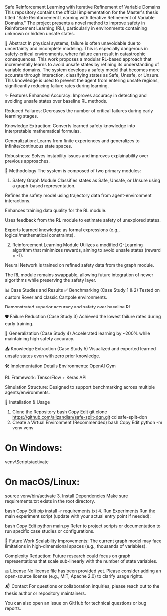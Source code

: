 Safe Reinforcement Learning with Iterative Refinement of Variable Domains
This repository contains the official implementation for the Master's thesis titled "Safe Reinforcement Learning with Iterative Refinement of Variable Domains." The project presents a novel method to improve safety in Reinforcement Learning (RL), particularly in environments containing unknown or hidden unsafe states.

📜 Abstract
In physical systems, failure is often unavoidable due to uncertainty and incomplete modeling. This is especially dangerous in safety-critical environments, where failure can result in catastrophic consequences. This work proposes a modular RL-based approach that incrementally learns to avoid unsafe states by refining its understanding of variable domains. The system develops a safety model that becomes more accurate through interaction, classifying states as Safe, Unsafe, or Unsure. This knowledge is used to prevent the agent from entering unsafe regions, significantly reducing failure rates during learning.

✨ Features
Enhanced Accuracy: Improves accuracy in detecting and avoiding unsafe states over baseline RL methods.

Reduced Failures: Decreases the number of critical failures during early learning stages.

Knowledge Extraction: Converts learned safety knowledge into interpretable mathematical formulas.

Generalization: Learns from finite experiences and generalizes to infinite/continuous state spaces.

Robustness: Solves instability issues and improves explainability over previous approaches.

🧠 Methodology
The system is composed of two primary modules:

1. Safety Graph Module
Classifies states as Safe, Unsafe, or Unsure using a graph-based representation.

Refines the safety model using trajectory data from agent-environment interactions.

Enhances training data quality for the RL module.

Uses feedback from the RL module to estimate safety of unexplored states.

Exports learned knowledge as formal expressions (e.g., logical/mathematical constraints).

2. Reinforcement Learning Module
Utilizes a modified Q-Learning algorithm that minimizes rewards, aiming to avoid unsafe states (reward = -1).

Neural Network is trained on refined safety data from the graph module.

The RL module remains swappable, allowing future integration of newer algorithms while preserving the safety layer.

📊 Case Studies and Results
✅ Benchmarking (Case Study 1 & 2)
Tested on custom Rover and classic Cartpole environments.

Demonstrated superior accuracy and safety over baseline RL.

🛡️ Failure Reduction (Case Study 3)
Achieved the lowest failure rates during early training.

🧩 Generalization (Case Study 4)
Accelerated learning by ~200% while maintaining high safety accuracy.

📤 Knowledge Extraction (Case Study 5)
Visualized and exported learned unsafe states even with zero prior knowledge.

🛠️ Implementation Details
Environments: OpenAI Gym

RL Framework: TensorFlow + Keras API

Simulation Structure: Designed to support benchmarking across multiple agents/environments.

🚀 Installation & Usage
1. Clone the Repository
bash
Copy
Edit
git clone https://github.com/alizandian/safe-split-dqn.git
cd safe-split-dqn
2. Create a Virtual Environment (Recommended)
bash
Copy
Edit
python -m venv venv
# On Windows:
venv\Scripts\activate
# On macOS/Linux:
source venv/bin/activate
3. Install Dependencies
Make sure requirements.txt exists in the root directory.

bash
Copy
Edit
pip install -r requirements.txt
4. Run Experiments
Run the main experiment script (update with your actual entry point if needed):

bash
Copy
Edit
python main.py
Refer to project scripts or documentation to run specific case studies or configurations.

🔭 Future Work
Scalability Improvements: The current graph model may face limitations in high-dimensional spaces (e.g., thousands of variables).

Complexity Reduction: Future research could focus on graph representations that scale sub-linearly with the number of state variables.

⚖️ License
No license file has been provided yet.
Please consider adding an open-source license (e.g., MIT, Apache 2.0) to clarify usage rights.

📬 Contact
For questions or collaboration inquiries, please reach out to the thesis author or repository maintainers.

You can also open an issue on GitHub for technical questions or bug reports.

